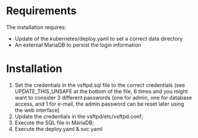 # Requirements

The installation requires:

* Update of the kubernetes/deploy.yaml to set a correct data directory
* An external MariaDB to persist the login information

# Installation

1) Set the credentials in the vsftpd.sql file to the correct credentials (see UPDATE_THIS_UNSAFE at the bottom of the file, 6 times and you might want to consider 3 different passwords (one for admin, one for database access, and 1 for e-mail, the admin password can be reset later using the web interface)
2) Update the credentials in the vsftpd/etc/vsftpd.conf;
3) Execute the SQL file in MariaDB;
4) Execute the deploy.yaml & svc.yaml

